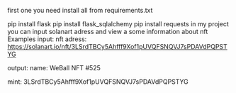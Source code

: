 first one you need install all from requirements.txt

pip install flask
pip install flask_sqlalchemy
pip install requests
in my project you can input solanart adress and view a some information about nft
Examples
input:
nft adress: https://solanart.io/nft/3LSrdTBCy5Ahfff9Xof1pUVQFSNQVJ7sPDAVdPQPSTYG

output:
name: WeBall NFT #525

mint: 3LSrdTBCy5Ahfff9Xof1pUVQFSNQVJ7sPDAVdPQPSTYG